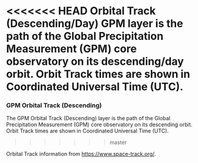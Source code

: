 <<<<<<< HEAD
Orbital Track (Descending/Day) GPM layer is the path of the Global Precipitation Measurement (GPM) core observatory on its descending/day orbit. Orbit Track times are shown in Coordinated Universal Time (UTC).
=======
### GPM Orbital Track (Descending)
The GPM Orbital Track (Descending) layer is the path of the Global Precipitation Measurement (GPM) core observatory on its descending orbit. Orbit Track times are shown in Coordinated Universal Time (UTC).
>>>>>>> master

Orbital Track information from <https://www.space-track.org/>.
